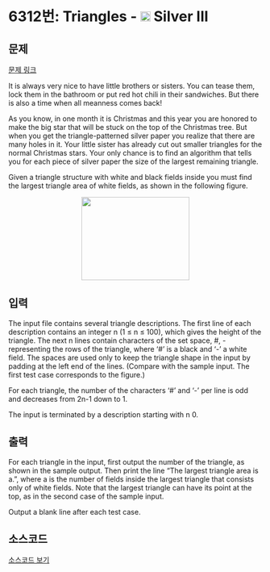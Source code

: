 # 6312번: Triangles - <img src="https://static.solved.ac/tier_small/8.svg" style="height:20px" /> Silver III

<!-- performance -->

<!-- 문제 제출 후 깃허브에 푸시를 했을 때 제출한 코드의 성능이 입력될 공간입니다.-->

<!-- end -->

## 문제

[문제 링크](https://boj.kr/6312)


<p>It is always very nice to have little brothers or sisters. You can tease them, lock them in the bathroom or put red hot chili in their sandwiches. But there is also a time when all meanness comes back!</p>

<p>As you know, in one month it is Christmas and this year you are honored to make the big star that will be stuck on the top of the Christmas tree. But when you get the triangle-patterned silver paper you realize that there are many holes in it. Your little sister has already cut out smaller triangles for the normal Christmas stars. Your only chance is to find an algorithm that tells you for each piece of silver paper the size of the largest remaining triangle.</p>

<p>Given a triangle structure with white and black fields inside you must find the largest triangle area of white fields, as shown in the following figure.</p>

<p style="text-align: center;"><img alt="" src="https://www.acmicpc.net/upload/images2/triangle(1).png" style="height:165px; width:214px"></p>



## 입력


<p>The input file contains several triangle descriptions. The first line of each description contains an integer n (1 ≤ n ≤ 100), which gives the height of the triangle. The next n lines contain characters of the set space, #, - representing the rows of the triangle, where ‘#’ is a black and ‘-’ a white field. The spaces are used only to keep the triangle shape in the input by padding at the left end of the lines. (Compare with the sample input. The first test case corresponds to the figure.)</p>

<p>For each triangle, the number of the characters ‘#’ and ‘-’ per line is odd and decreases from 2n-1 down to 1.</p>

<p>The input is terminated by a description starting with n 0.</p>



## 출력


<p>For each triangle in the input, first output the number of the triangle, as shown in the sample output. Then print the line “The largest triangle area is a.”, where a is the number of fields inside the largest triangle that consists only of white fields. Note that the largest triangle can have its point at the top, as in the second case of the sample input.</p>

<p>Output a blank line after each test case.</p>



## 소스코드

[소스코드 보기](Triangles.py)